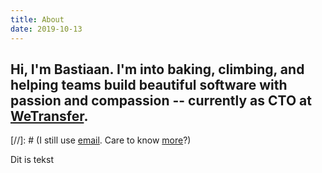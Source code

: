 ```yaml
---
title: About
date: 2019-10-13
---
```




## **Hi, I'm Bastiaan.** I'm into baking, climbing, and helping teams build beautiful software with passion and compassion -- currently as CTO at [WeTransfer](https://wetransfer.com). 

[//]: # (I still use [email](mailto:hi@bastiaan.cc). Care to know [more](#)?)

Dit is tekst